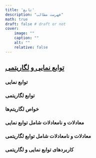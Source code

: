 ```yaml
---
title: 'تابع'
description: "فهرست مطالب"
math: true
draft: false # draft or not
cover:
    image: ""
    caption: ""
    alt: ""
    relative: false
---
```


## <a href = "expfunctions.md">توابع نمایی و لگاریتمی</a>

### توابع نمایی
### توابع لگاریتمی
### خواص لگاریتم‌ها
### معادلات و نامعادلات شامل توابع نمایی
### معادلات و نامعادلات شامل توابع لگاریتمی
### کاربردهای توابع نمایی و لگاریتمی

